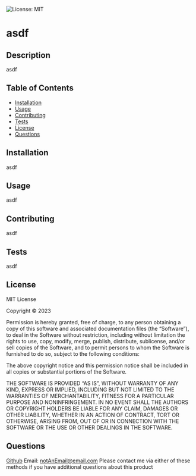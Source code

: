 
![License: MIT](https://img.shields.io/badge/License-MIT-yellow.svg)

# asdf

## Description

asdf

## Table of Contents

- [Installation](#Installation)
- [Usage](#Usage)
- [Contributing](#Contributing)
- [Tests](#Tests)
- [License](#License)
- [Questions](#Questions)

## Installation

asdf

## Usage

asdf

## Contributing

asdf

## Tests

asdf

## License

MIT License

Copyright © 2023

Permission is hereby granted, free of charge, to any person obtaining a copy of this software and associated documentation files (the “Software”), to deal in the Software without restriction, including without limitation the rights to use, copy, modify, merge, publish, distribute, sublicense, and/or sell copies of the Software, and to permit persons to whom the Software is furnished to do so, subject to the following conditions:

The above copyright notice and this permission notice shall be included in all copies or substantial portions of the Software.

THE SOFTWARE IS PROVIDED “AS IS”, WITHOUT WARRANTY OF ANY KIND, EXPRESS OR IMPLIED, INCLUDING BUT NOT LIMITED TO THE WARRANTIES OF MERCHANTABILITY, FITNESS FOR A PARTICULAR PURPOSE AND NONINFRINGEMENT. IN NO EVENT SHALL THE AUTHORS OR COPYRIGHT HOLDERS BE LIABLE FOR ANY CLAIM, DAMAGES OR OTHER LIABILITY, WHETHER IN AN ACTION OF CONTRACT, TORT OR OTHERWISE, ARISING FROM, OUT OF OR IN CONNECTION WITH THE SOFTWARE OR THE USE OR OTHER DEALINGS IN THE SOFTWARE.


## Questions

[Github](https://github.com/Gabriel-Viernes)
Email: notAnEmail@email.com
Please contact me via either of these methods if you have additional questions about this product
            
